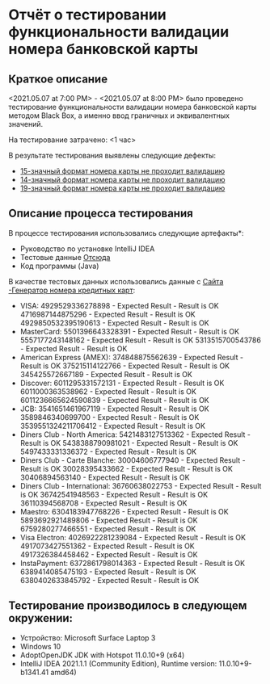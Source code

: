 # Отчёт о тестировании функциональности валидации номера банковской карты

## Краткое описание

<2021.05.07 at 7:00 PM> - <2021.05.07 at 8:00 PM> было проведено тестирование функциональности валидации номера банковской карты методом Black Box, а именно ввод граничных и эквивалентных значений.

На тестирование затрачено: <1 час>

В результате тестирования выявлены следующие дефекты:
* [15-значный формат номера карты не проходит валидацию](https://github.com/Alexandra-Matyukhina/bank_cards/issues/4#issue-879509435)
* [14-значный формат номера карты не проходит валидацию](https://github.com/Alexandra-Matyukhina/bank_cards/issues/3#issue-879480330)
* [19-значный формат номера карты не проходит валидацию](https://github.com/Alexandra-Matyukhina/bank_cards/issues/2#issue-879418634)

## Описание процесса тестирования

В процессе тестирования использовались следующие артефакты*:
* Руководство по установке IntelliJ IDEA
* Тестовые данные [Отсюда](https://www.freeformatter.com/credit-card-number-generator-validator.html)
* Код программы (Java)

В качестве тестовых данных использовались данные с [Сайта -Генератор номера кредитных карт](https://www.freeformatter.com/credit-card-number-generator-validator.html):
* VISA:
4929529336278898 - Expected Result - Result is OK
4716987144875296 - Expected Result - Result is OK
4929850532395190613 - Expected Result - Result is OK
* MasterCard:
5501396643328391 - Expected Result - Result is OK
5557177243148162 - Expected Result - Result is OK
5313515700543786 - Expected Result - Result is OK
* American Express (AMEX):
374848875562639 - Expected Result - Result is OK
375215114122766 - Expected Result - Result is OK
345425572667189 - Expected Result - Result is OK
* Discover:
6011295331572131 - Expected Result - Result is OK
6011000363538962 - Expected Result - Result is OK
6011236665624590839 - Expected Result - Result is OK
* JCB:
3541651461967119 - Expected Result - Result is OK
3589846340699700 - Expected Result - Result is OK
3539551324211706412 - Expected Result - Result is OK
* Diners Club - North America:
5421483127513362 - Expected Result - Result is OK
5438388790981021 - Expected Result - Result is OK
5497433331336372 - Expected Result - Result is OK
* Diners Club - Carte Blanche:
30004606777940 - Expected Result - Result is OK
30028395433662 - Expected Result - Result is OK
30406894563140 - Expected Result - Result is OK
* Diners Club - International:
36760638022753 - Expected Result - Result is OK
36742541948563 - Expected Result - Result is OK
36110394568708 - Expected Result - Result is OK
* Maestro:
6304183947768226 - Expected Result - Result is OK
5893692921489806 - Expected Result - Result is OK
6759280277466551 - Expected Result - Result is OK
* Visa Electron:
4026922281239084 - Expected Result - Result is OK
4917073427551362 - Expected Result - Result is OK
4917326384458462 - Expected Result - Result is OK
* InstaPayment:
6372861798014363 - Expected Result - Result is OK
6389414085475193 - Expected Result - Result is OK
6380402633845792 - Expected Result - Result is OK


## Тестирование производилось в следующем окружении:
* Устройство: Microsoft Surface Laptop 3
* Windows 10
* AdoptOpenJDK JDK with Hotspot 11.0.10+9 (x64)
* IntelliJ IDEA 2021.1.1 (Community Edition), Runtime version: 11.0.10+9-b1341.41 amd64)
